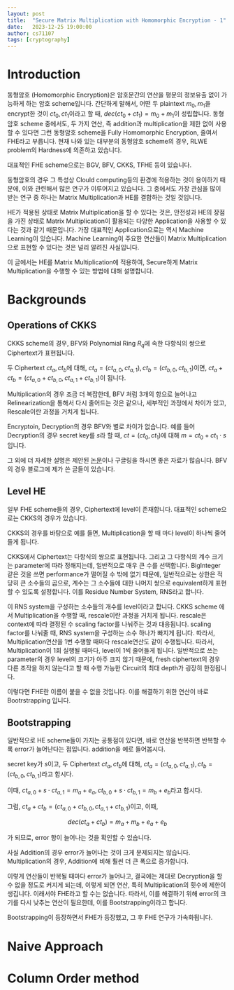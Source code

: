 ```yaml
---
layout: post
title:  "Secure Matrix Multiplication with Homomorphic Encryption - 1"
date:   2023-12-25 19:00:00
author: cs71107
tags: [cryptography]
---
```


# Introduction

동형암호 (Homomorphic Encryption)은 암호문간의 연산을 평문의 정보유출 없이 가능하게 하는 암호 scheme입니다. 간단하게 말해서, 어떤 두 plaintext $m_0, m_1$을 encrypt한 것이 $ct_0, ct_1$이라고 할 때, $dec(ct_0+ct_1) = m_0 + m_1$이 성립합니다. 동형암호 scheme 중에서도, 두 가지 연산, 즉 addition과 multiplication을 제한 없이 사용할 수 있다면 그런 동형암호 scheme을 Fully Homomorphic Encryption, 줄여서 FHE라고 부릅니다. 현재 나와 있는 대부분의 동형암호 scheme의 경우, RLWE problem의 Hardness에 의존하고 있습니다.

대표적인 FHE scheme으로는 BGV, BFV, CKKS, TFHE 등이 있습니다.

동형암호의 경우 그 특성상 Clould computing등의 환경에 적용하는 것이 용이하기 때문에, 이와 관련해서 많은 연구가 이루어지고 있습니다. 그 중에서도 가장 관심을 많이 받는 연구 중 하나는 Matrix Multiplication과 HE를 결합하는 것일 것입니다.

HE가 적용된 상태로 Matrix Multiplication을 할 수 있다는 것은, 안전성과 HE의 장점을 가진 상태로 Matrix Multiplication이 활용되는 다양한 Application을 사용할 수 있다는 것과 같기 때문입니다. 가장 대표적인 Application으로는 역시 Machine Learning이 있습니다. Machine Learning이 주요한 연산들이 Matrix Multiplication으로 표현할 수 있다는 것은 널리 알려진 사실입니다.

이 글에서는 HE를 Matrix Multiplication에 적용하여, Secure하게 Matrix Multiplication을 수행할 수 있는 방법에 대해 설명합니다.

# Backgrounds

## Operations of CKKS

CKKS scheme의 경우, BFV와 Polynomial Ring $R_q$에 속한 다항식의 쌍으로 Ciphertext가 표현됩니다.

두 Ciphertext $ct_a, ct_b$에 대해, $ct_a = (ct_{a,0}, ct_{a,1}), ct_b = (ct_{b,0}, ct_{b,1})$이면, $ct_a + ct_b = (ct_{a,0}+ct_{b,0}, ct_{a,1}+ct_{b,1})$이 됩니다.

Multiplication의 경우 조금 더 복잡한데, BFV 처럼 3개의 항으로 늘어나고 Relinearization을 통해서 다시 줄어드는 것은 같으나, 세부적인 과정에서 차이가 있고, Rescale이란 과정을 거치게 됩니다.

Encryptoin, Decryption의 경우 BFV와 별로 차이가 없습니다. 예를 들어 Decryption의 경우 secret key를 $s$라 할 때, $ct = (ct_0, ct_1)$에 대해 $m = ct_0+ct_1 \cdot s$입니다.

그 외에 더 자세한 설명은 제안된 [논문](https://eprint.iacr.org/2016/421.pdf)이나 구글링을 하시면 좋은 자료가 많습니다. BFV의 경우 블로그에 제가 쓴 글들이 있습니다.

## Level HE

일부 FHE scheme들의 경우, Ciphertext에 level이 존재합니다. 대표적인 scheme으로는 CKKS의 경우가 있습니다.

CKKS의 경우를 바탕으로 예를 들면, Multiplication을 할 때 마다 level이 하나씩 줄어들게 됩니다.

CKKS에서 Ciphertext는 다항식의 쌍으로 표현됩니다. 그리고 그 다항식의 계수 크기는 parameter에 따라 정해지는데, 일반적으로 매우 큰 수를 선택합니다. BigInteger 같은 것을 쓰면 performance가 떨어질 수 밖에 없기 때문에, 일반적으로는 상한은 적당히 큰 소수들의 곱으로, 계수는 그 소수들에 대한 나머지 쌍으로 equivalent하게 표현할 수 있도록 설정합니다. 이를 Residue Number System, RNS라고 합니다.

이 RNS system을 구성하는 소수들의 개수를 level이라고 합니다. CKKS scheme 에서 Multiplication을 수행할 때, rescale이란 과정을 거치게 됩니다. rescale은 context에 따라 결정된 수 scaling factor를 나눠주는 것과 대응됩니다. scaling factor를 나눠줄 때, RNS system을 구성하는 소수 하나가 빠지게 됩니다. 따라서, Multiplication연산을 1번 수행할 때마다 rescale연산도 같이 수행됩니다. 따라서, Multiplication이 1회 실행될 때마다, level이 1씩 줄어들게 됩니다. 일반적으로 쓰는 parameter의 경우 level의 크기가 아주 크지 않기 때문에, fresh ciphertext의 경우 다른 조작을 하지 않는다고 할 때 수행 가능한 Circuit의 최대 depth가 굉장히 한정됩니다.

이렇다면 FHE란 이름이 붙을 수 없을 것입니다. 이를 해결하기 위한 연산이 바로 Bootrstrapping 입니다.

## Bootstrapping

일반적으로 HE scheme들이 가지는 공통점이 있다면, 바로 연산을 반복하면 반복할 수록 error가 늘어난다는 점입니다. addition을 예로 들어봅시다.

secret key가 $s$이고, 두 Ciphertext $ct_a, ct_b$에 대해, $ct_a = (ct_{a,0}, ct_{a,1}), ct_b = (ct_{b,0}, ct_{b,1})$라고 합시다.

이때, $ct_{a,0} + s \cdot ct_{a,1} = m_{a} + e_{a}, ct_{b,0} + s \cdot ct_{b,1} = m_{b} + e_{b}$라고 합시다.

그럼, $ct_a + ct_b = (ct_{a,0}+ct_{b,0}, ct_{a,1}+ct_{b,1})$이고, 이때,

$$dec(ct_a + ct_b) = m_{a} + m_{b} + e_{a} + e_{b}$$

가 되므로, error 항이 늘어나는 것을 확인할 수 있습니다.

사실 Addition의 경우 error가 늘어나는 것이 크게 문제되지는 않습니다. Multiplication의 경우, Addition에 비해 훨씬 더 큰 폭으로 증가합니다.

이렇게 연산들이 반복될 때마다 error가 늘어나고, 결국에는 제대로 Decryption을 할 수 없을 정도로 커지게 되는데, 이렇게 되면 연산, 특히 Multiplication의 횟수에 제한이 생깁니다. 이래서야 FHE라고 할 수는 없습니다. 따라서, 이를 해결하기 위해 error의 크기를 다시 낮추는 연산이 필요한데, 이를 Bootstrapping이라고 합니다.

Bootstrapping이 등장하면서 FHE가 등장했고, 그 후 FHE 연구가 가속화됩니다.

# Naive Approach







# Column Order method






